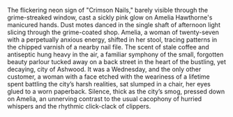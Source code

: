 The flickering neon sign of "Crimson Nails," barely visible through the grime-streaked window, cast a sickly pink glow on Amelia Hawthorne's manicured hands.  Dust motes danced in the single shaft of afternoon light slicing through the grime-coated shop.  Amelia, a woman of twenty-seven with a perpetually anxious energy,  shifted in her stool, tracing patterns in the chipped varnish of a nearby nail file.  The scent of stale coffee and antiseptic hung heavy in the air, a familiar symphony of the small, forgotten beauty parlour tucked away on a back street in the heart of the bustling, yet decaying, city of Ashwood.  It was a Wednesday, and the only other customer, a woman with a face etched with the weariness of a lifetime spent battling the city’s harsh realities, sat slumped in a chair, her eyes glued to a worn paperback.  Silence, thick as the city’s smog, pressed down on Amelia, an unnerving contrast to the usual cacophony of hurried whispers and the rhythmic click-clack of clippers.
